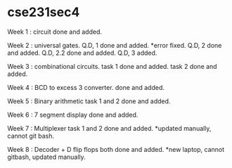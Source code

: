 # cse231sec4
Week 1 : circuit
done and added.

Week 2 : universal gates.
Q.D, 1 done and added. *error fixed.
Q.D, 2 done and added.
Q.D, 2.2 done and added.
Q.D, 3 added.

Week 3 : combinational circuits.
task 1 done and added.
task 2 done and added.

Week 4 : BCD to excess 3 converter.
done and added.

Week 5 : Binary arithmetic 
task 1 and 2 done and added. 

Week 6 : 7 segment display
done and added.

Week 7 : Multiplexer
task 1 and 2 done and added.
*updated manually, cannot git bash. 

Week 8 : Decoder + D flip flops 
both done and added.
*new laptop, cannot gitbash, updated manually. 

